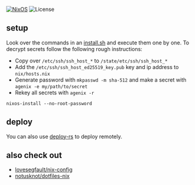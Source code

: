 [![NixOS](https://img.shields.io/badge/NixOS-unstable-9cf.svg?style=flat-square&logo=NixOS&logoColor=white)](https://nixos.org)
![License](https://img.shields.io/github/license/mbund/nixos-config?color=dgreen&style=flat-square)

## setup

Look over the commands in an [install.sh](hosts/kumitate/install.sh) and execute them one by one. To decrypt secrets follow the following rough instructions:

- Copy over `/etc/ssh/ssh_host_*` to `/state/etc/ssh/ssh_host_*`
- Add the `/etc/ssh/ssh_host_ed25519_key.pub` key and ip address to `nix/hosts.nix`
- Generate password with `mkpasswd -m sha-512` and make a secret with `agenix -e my/path/to/secret`
- Rekey all secrets with `agenix -r`

```
nixos-install --no-root-password
```

## deploy

You can also use [deploy-rs](https://github.com/serokell/deploy-rs) to deploy remotely.

## also check out

- [lovesegfault/nix-config](https://github.com/lovesegfault/nix-config)
- [notusknot/dotfiles-nix](https://github.com/notusknot/dotfiles-nix)
